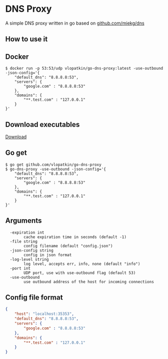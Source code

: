 # DNS Proxy
A simple DNS proxy written in go based on [github.com/miekg/dns](https://github.com/miekg/dns)

## How to use it


## Docker

```shell
$ docker run -p 53:53/udp vlopatkin/go-dns-proxy:latest -use-outbound -json-config='{
    "default_dns": "8.8.8.8:53",
    "servers": {
        "google.com" : "8.8.8.8:53"
    },
    "domains": {
        "**.test.com" : "127.0.0.1"
    }
}'
```

## Download executables

[Download](https://github.com/vlopatkin/go-dns-proxy/releases)

## Go get

```shell
$ go get github.com/vlopatkin/go-dns-proxy
$ go-dns-proxy -use-outbound -json-config='{
    "default_dns": "8.8.8.8:53",
    "servers": {
        "google.com" : "8.8.8.8:53"
    },
    "domains": {
        "**.test.com" : "127.0.0.1"
    }
}'
```

## Arguments

```
  -expiration int
    	cache expiration time in seconds (default -1)
  -file string
    	config filename (default "config.json")
  -json-config string
    	config in json format
  -log-level string
    	log level, accepts err, info, none (default "info")
  -port int
    	UDP port, use with use-outbound flag (default 53)
  -use-outbound
    	use outbound address of the host for incoming connections
```

## Config file format

```json
{
    "host": "localhost:35353",
    "default_dns": "8.8.8.8:53",
    "servers": {
        "google.com" : "8.8.8.8:53"
    },
    "domains": {
        "**.test.com" : "127.0.0.1"
    }
}
```
